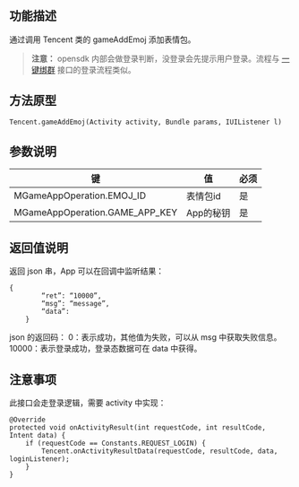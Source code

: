 ## 功能描述
通过调用 Tencent 类的 gameAddEmoj 添加表情包。
>**注意：**
>opensdk 内部会做登录判断，没登录会先提示用户登录。流程与 [一键绑群](/document/product/630/11875) 接口的登录流程类似。

## 方法原型
`Tencent.gameAddEmoj(Activity activity, Bundle params, IUIListener l)`

## 参数说明

|键 | 值 | 必须 |
|---------|---------|---------|
| MGameAppOperation.EMOJ_ID | 表情包id | 是|
| MGameAppOperation.GAME_APP_KEY| App的秘钥 | 是 |

## 返回值说明
返回 json 串，App 可以在回调中监听结果：
```
{
		“ret”: “10000”,
		“msg”: “message”,
		“data”: 
	}
```
json 的返回码：
0：表示成功，其他值为失败，可以从 msg 中获取失败信息。
10000：表示登录成功，登录态数据可在 data 中获得。

## 注意事项
此接口会走登录逻辑，需要 activity 中实现： 
```
@Override
protected void onActivityResult(int requestCode, int resultCode, Intent data) {
    if (requestCode == Constants.REQUEST_LOGIN) {
        Tencent.onActivityResultData(requestCode, resultCode, data, loginListener);
    }
}
```
